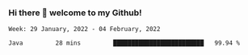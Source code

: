 ### Hi there 👋 welcome to my Github! 

<!--START_SECTION:waka-->
```text
Week: 29 January, 2022 - 04 February, 2022

Java         28 mins         █████████████████████████   99.94 % 
```
<!--END_SECTION:waka-->
